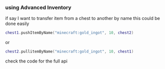 ### using Advanced Inventory

if say I want to transfer item from a chest to another by name
this could be done easily
```lua
chest1.pushItemByName("minecraft:gold_ingot", 10, chest2)
```
or
```lua
chest2.pullitemByName("minecraft:gold_ingot", 10, chest1)
```
check the code for the full api